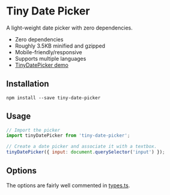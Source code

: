# Tiny Date Picker

A light-weight date picker with zero dependencies.

- Zero dependencies
- Roughly 3.5KB minified and gzipped
- Mobile-friendly/responsive
- Supports multiple languages
- [TinyDatePicker demo](https://chrisdavies.github.io/tiny-date-picker/)

## Installation

```
npm install --save tiny-date-picker
```

## Usage

```js
// Import the picker
import tinyDatePicker from 'tiny-date-picker';

// Create a date picker and associate it with a textbox.
tinyDatePicker({ input: document.querySelector('input') });
```

## Options

The options are fairly well commented in [types.ts](./src/types.ts).
